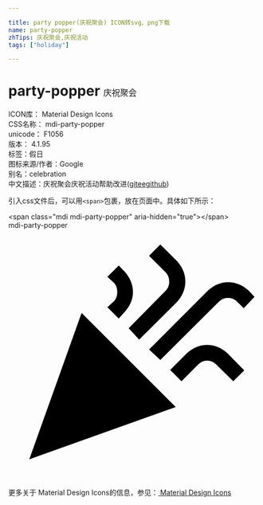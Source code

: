 ```yaml
---

title: party popper(庆祝聚会) ICON转svg、png下载
name: party-popper
zhTips: 庆祝聚会,庆祝活动
tags: ["holiday"]

---
```


# party-popper  <small style="font-size: 60%;font-weight: 100">庆祝聚会</small>


<div class="detail-page">
<p>
<span>
ICON库：
<span class="badge-secondary badge">Material Design Icons</span> 
</span>
<br/>
<span>
CSS名称：
<span class="badge-secondary badge">mdi-party-popper</span> 
</span>
<br/>
<span>
unicode：
<span class="badge-secondary badge">F1056</span> 
<copy-btn content='F1056' btn-title=""></copy-btn>
<copy-btn :content='String.fromCodePoint(parseInt("F1056", 16))' btn-title="复制U"></copy-btn>
</span>
<br/>
<span>
版本：
<span class="badge-secondary badge">4.1.95</span> 
</span><br/><span>标签：<span class="badge-light badge"><router-link to="/tags/holiday.html">假日</router-link></span></span>
<br/>
<span>图标来源/作者：<span class="badge-light badge">Google</span></span> 
<br/>
<span>别名：<span class="badge-light badge">celebration</span></span><br/><span class="zh-detail">中文描述：<span class="badge-primary badge">庆祝聚会</span><span class="badge-primary badge">庆祝活动</span><span class="help-link"><span>帮助改进</span>(<a href="https://gitee.com/liuwave/icon-helper/edit/master/json/material/party-popper.json" target="_blank" rel="noopener noreferrer">gitee</a><a href="https://github.com/liuwave/icon-helper/edit/master/json/material/party-popper.json" target="_blank" rel="noopener noreferrer">github</a></span>)</span><br/>
</p>
</div>
<div class="alert alert-dark">
  <i class="mdi mdi-party-popper mdi-48px"></i>
  <i class="mdi mdi-party-popper mdi-36px"></i>
  <i class="mdi mdi-party-popper mdi-24px"></i>
  <i class="mdi mdi-party-popper mdi-18px"></i>
</div>
<div>
  <p>引入css文件后，可以用<code>&lt;span&gt;</code>包裹，放在页面中。具体如下所示：    
  </p>
  <div class="alert alert-primary" style="font-size: 14px">
    &lt;span class="mdi mdi-party-popper" aria-hidden="true"&gt;&lt;/span&gt;
    <copy-btn content='<span class="mdi mdi-party-popper" aria-hidden="true"></span>'></copy-btn>
  </div>
  <div class="alert alert-secondary">
    <i class="mdi mdi-party-popper"
    style="font-size: 24px"
    aria-hidden="true"></i> mdi-party-popper
    <copy-btn content="mdi-party-popper" btn-title="复制图标名称"></copy-btn>
  </div>
</div>
<div id="svg" class="svg-wrap">
<svg xmlns="http://www.w3.org/2000/svg" viewBox="0 0 24 24"><path d="M14.53 1.45L13.45 2.53L15.05 4.13C15.27 4.38 15.38 4.67 15.38 5S15.27 5.64 15.05 5.86L11.5 9.47L12.5 10.55L16.13 6.94C16.66 6.35 16.92 5.7 16.92 5C16.92 4.3 16.66 3.64 16.13 3.05L14.53 1.45M10.55 3.47L9.47 4.55L10.08 5.11C10.3 5.33 10.41 5.63 10.41 6S10.3 6.67 10.08 6.89L9.47 7.45L10.55 8.53L11.11 7.92C11.64 7.33 11.91 6.69 11.91 6C11.91 5.28 11.64 4.63 11.11 4.03L10.55 3.47M21 5.06C20.31 5.06 19.67 5.33 19.08 5.86L13.45 11.5L14.53 12.5L20.11 6.94C20.36 6.69 20.66 6.56 21 6.56S21.64 6.69 21.89 6.94L22.5 7.55L23.53 6.47L22.97 5.86C22.38 5.33 21.72 5.06 21 5.06M7 8L2 22L16 17L7 8M19 11.06C18.3 11.06 17.66 11.33 17.06 11.86L15.47 13.45L16.55 14.53L18.14 12.94C18.39 12.69 18.67 12.56 19 12.56C19.33 12.56 19.63 12.69 19.88 12.94L21.5 14.53L22.55 13.5L20.95 11.86C20.36 11.33 19.7 11.06 19 11.06Z" /></svg>
</div>
<detail full-name='mdi-party-popper'></detail>
    
<div><p>更多关于 Material Design Icons的信息，参见：<a target="_blank" href="https://iconhelper.cn/material.html"> Material Design Icons</a>
</p></div>
